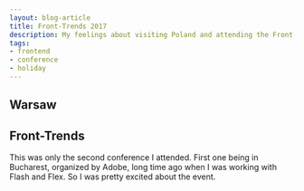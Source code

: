 ```yaml
---
layout: blog-article
title: Front-Trends 2017
description: My feelings about visiting Poland and attending the Front-Trends Conference.
tags:
- frontend
- conference
- holiday
---
```


## Warsaw

## Front-Trends
This was only the second conference I attended. First one being in Bucharest, organized by Adobe, long time ago when I was working with Flash and Flex. So I was pretty excited about the event.
